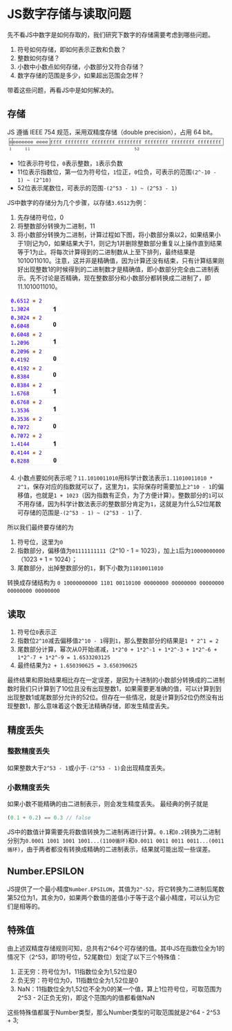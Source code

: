 # JS数字存储与读取问题
先不看JS中数字是如何存取的，我们研究下数字的存储需要考虑到哪些问题。
1. 符号如何存储，即如何表示正数和负数？
2. 整数如何存储？
3. 小数中小数点如何存储，小数部分又符合存储？
4. 数字存储的范围是多少，如果超出范围会怎样？

带着这些问题，再看JS中是如何解决的。

## 存储
JS 遵循 IEEE 754 规范，采用双精度存储（double precision），占用 64 bit。
![二进制存储](../images/binary-storage.png)
- 1位表示符号位，`0`表示整数，`1`表示负数
- 11位表示指数位，第一位为符号位，`1`位正，`0`位负，可表示的范围`(2^-10 - 1) ~ (2^10)`
- 52位表示尾数位，可表示的范围`-(2^53 - 1) ~ (2^53 - 1)`

JS中数字的存储分为几个步骤，以存储`3.6512`为例：
1. 先存储符号位，0
2. 将整数部分转换为二进制，11
3. 将小数部分转换为二进制，计算过程如下图，将小数部分乘以2，如果结果小于1则记为0，如果结果大于1，则记为1并删除整数部分重复以上操作直到结果等于1为止。将每次计算得到的二进制数从上至下排列，最终结果是1010011010。注意，这并非是精确值，因为计算还没有结束，只有计算结果刚好出现整数1的时候得到的二进制数才是精确值，即小数部分完全由二进制表示。先不讨论是否精确，现在整数部分和小数部分都转换成二进制了，即11.1010011010。

![小数转二进制](../images/decimal-to-binary.png)

4. 小数点要如何表示呢？`11.1010011010`用科学计数法表示`1.11010011010 * 2^1`，保存对应的指数就可以了，这里为`1`，实际保存时需要加上`2^10 - 1`的偏移值，也就是`1 + 1023`（因为指数有正负，为了方便计算）。整数部分的`1`可以不用存储，因为科学计数法表示的整数部分肯定为`1`，这就是为什么52位尾数可存储的范围是`-(2^53 - 1) ~ (2^53 - 1)`了.

所以我们最终要存储的为
1. 符号位，这里为`0`
2. 指数部分，偏移值为`01111111111`（2^10 - 1 = 1023），加上`1`后为`10000000000`（1023 + 1 = 1024）；
3. 尾数部分，出掉整数部分的`1`，剩下小数为`11010011010`

转换成存储结构为
`0 10000000000 1101 00110100 00000000 00000000 00000000 00000000 00000000`

## 读取
1. 符号位`0`表示正
2. 指数位`2^10`减去偏移值`2^10 - 1`得到`1`，那么整数部分的结果是`1 * 2^1 = 2`
3. 尾数部分计算，幂次从0开始递减，`1*2^0 + 1*2^-1 + 1*2^-3 + 1*2^-6 + 1*2^-7 + 1*2^-9 = 1.6533203125`
4. 最终结果为`2 + 1.650390625 = 3.650390625`

最终结果和原始结果相比存在一定误差，是因为十进制的小数部分转换成的二进制数时我们只计算到了10位且没有出现整数1，如果需要更准确的值，可以计算到到出现整数1或尾数部分允许的52位。但存在一些情况，就是计算到52位仍然没有出现整数1，那么意味着这个数无法精确存储，即发生精度丢失。

## 精度丢失

### 整数精度丢失
如果整数大于`2^53 - 1`或小于`-(2^53 - 1)`会出现精度丢失。
### 小数精度丢失
如果小数不能精确的由二进制表示，则会发生精度丢失。
最经典的例子就是
```js
(0.1 + 0.2) == 0.3 // false
```
JS中的数值计算需要先将数值转换为二进制再进行计算。`0.1`和`0.2`转换为二进制分别为`0.0001 1001 1001 1001...(1100循环)`和`0.0011 0011 0011 0011...(0011循环)`，由于两者都没有转换成精确的二进制表示，结果就可能出现一些误差。

## Number.EPSILON
JS提供了一个最小精度`Number.EPSILON`，其值为`2^-52`，将它转换为二进制后尾数第52位为1，其余为0，如果两个数值的差值小于等于这个最小精度，可以认为它们是相等的。

## 特殊值
由上述双精度存储规则可知，总共有2^64个可存储的值。其中JS在指数位全为1的情况下（2^53，即1符号位，52尾数位）划定了以下三个特殊值：
1. 正无穷：符号位为1，11指数位全为1,52位是0
2. 负无穷：符号位为0，11指数位全为1,52位是0
3. NaN：11指数位全为1,52位不全为0的某一个值，算上1位符号位，可取范围为2^53 - 2(正负无穷)，即这个范围内的值都看做NaN

这些特殊值都属于Number类型，那么Number类型的可取范围就是2^64 - 2^53 + 3;